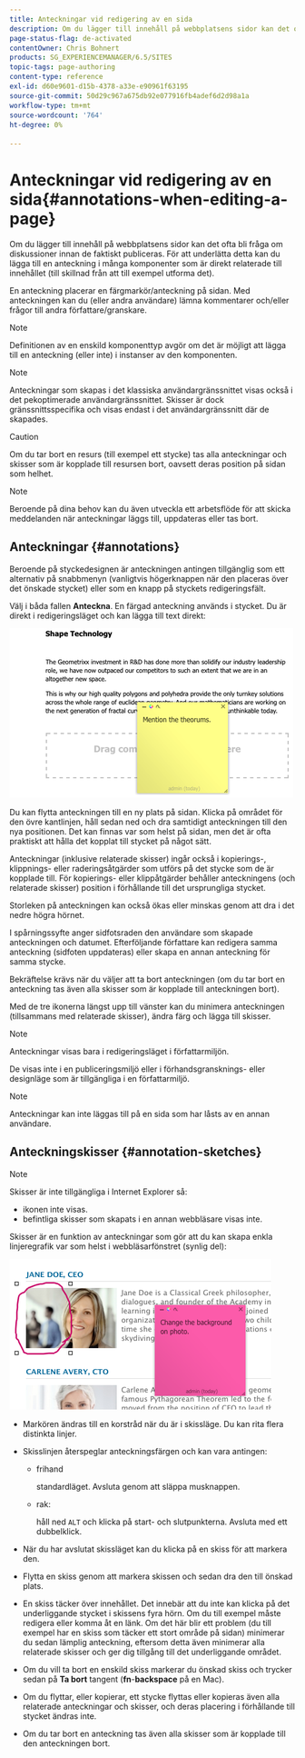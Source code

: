 ```yaml
---
title: Anteckningar vid redigering av en sida
description: Om du lägger till innehåll på webbplatsens sidor kan det ofta bli fråga om diskussioner innan de faktiskt publiceras. För att underlätta detta kan du lägga till en anteckning i många komponenter som är direkt relaterade till innehållet.
page-status-flag: de-activated
contentOwner: Chris Bohnert
products: SG_EXPERIENCEMANAGER/6.5/SITES
topic-tags: page-authoring
content-type: reference
exl-id: d60e9601-d15b-4378-a33e-e90961f63195
source-git-commit: 50d29c967a675db92e077916fb4adef6d2d98a1a
workflow-type: tm+mt
source-wordcount: '764'
ht-degree: 0%

---
```


# Anteckningar vid redigering av en sida{#annotations-when-editing-a-page}

Om du lägger till innehåll på webbplatsens sidor kan det ofta bli fråga om diskussioner innan de faktiskt publiceras. För att underlätta detta kan du lägga till en anteckning i många komponenter som är direkt relaterade till innehållet (till skillnad från att till exempel utforma det).

En anteckning placerar en färgmarkör/anteckning på sidan. Med anteckningen kan du (eller andra användare) lämna kommentarer och/eller frågor till andra författare/granskare.

>[!NOTE]
>
>Definitionen av en enskild komponenttyp avgör om det är möjligt att lägga till en anteckning (eller inte) i instanser av den komponenten.

>[!NOTE]
>
>Anteckningar som skapas i det klassiska användargränssnittet visas också i det pekoptimerade användargränssnittet. Skisser är dock gränssnittsspecifika och visas endast i det användargränssnitt där de skapades.

>[!CAUTION]
>
>Om du tar bort en resurs (till exempel ett stycke) tas alla anteckningar och skisser som är kopplade till resursen bort, oavsett deras position på sidan som helhet.

>[!NOTE]
>
>Beroende på dina behov kan du även utveckla ett arbetsflöde för att skicka meddelanden när anteckningar läggs till, uppdateras eller tas bort.

## Anteckningar {#annotations}

Beroende på styckedesignen är anteckningen antingen tillgänglig som ett alternativ på snabbmenyn (vanligtvis högerknappen när den placeras över det önskade stycket) eller som en knapp på styckets redigeringsfält.

Välj i båda fallen **Anteckna**. En färgad anteckning används i stycket. Du är direkt i redigeringsläget och kan lägga till text direkt:

![chlimage_1-137](assets/chlimage_1-137.png)

Du kan flytta anteckningen till en ny plats på sidan. Klicka på området för den övre kantlinjen, håll sedan ned och dra samtidigt anteckningen till den nya positionen. Det kan finnas var som helst på sidan, men det är ofta praktiskt att hålla det kopplat till stycket på något sätt.

Anteckningar (inklusive relaterade skisser) ingår också i kopierings-, klippnings- eller raderingsåtgärder som utförs på det stycke som de är kopplade till. För kopierings- eller klippåtgärder behåller anteckningens (och relaterade skisser) position i förhållande till det ursprungliga stycket.

Storleken på anteckningen kan också ökas eller minskas genom att dra i det nedre högra hörnet.

I spårningssyfte anger sidfotsraden den användare som skapade anteckningen och datumet. Efterföljande författare kan redigera samma anteckning (sidfoten uppdateras) eller skapa en annan anteckning för samma stycke.

Bekräftelse krävs när du väljer att ta bort anteckningen (om du tar bort en anteckning tas även alla skisser som är kopplade till anteckningen bort).

Med de tre ikonerna längst upp till vänster kan du minimera anteckningen (tillsammans med relaterade skisser), ändra färg och lägga till skisser.

>[!NOTE]
>
>Anteckningar visas bara i redigeringsläget i författarmiljön.
>
>De visas inte i en publiceringsmiljö eller i förhandsgransknings- eller designläge som är tillgängliga i en författarmiljö.

>[!NOTE]
>
>Anteckningar kan inte läggas till på en sida som har låsts av en annan användare.

## Anteckningskisser {#annotation-sketches}

>[!NOTE]
>
>Skisser är inte tillgängliga i Internet Explorer så:
>
>* ikonen inte visas.
>* befintliga skisser som skapats i en annan webbläsare visas inte.
>

Skisser är en funktion av anteckningar som gör att du kan skapa enkla linjeregrafik var som helst i webbläsarfönstret (synlig del):

![chlimage_1-138](assets/chlimage_1-138.png)

* Markören ändras till en korstråd när du är i skissläge. Du kan rita flera distinkta linjer.
* Skisslinjen återspeglar anteckningsfärgen och kan vara antingen:

   * frihand

     standardläget. Avsluta genom att släppa musknappen.

   * rak:

     håll ned `ALT` och klicka på start- och slutpunkterna. Avsluta med ett dubbelklick.

* När du har avslutat skissläget kan du klicka på en skiss för att markera den.
* Flytta en skiss genom att markera skissen och sedan dra den till önskad plats.
* En skiss täcker över innehållet. Det innebär att du inte kan klicka på det underliggande stycket i skissens fyra hörn. Om du till exempel måste redigera eller komma åt en länk. Om det här blir ett problem (du till exempel har en skiss som täcker ett stort område på sidan) minimerar du sedan lämplig anteckning, eftersom detta även minimerar alla relaterade skisser och ger dig tillgång till det underliggande området.
* Om du vill ta bort en enskild skiss markerar du önskad skiss och trycker sedan på **Ta bort** tangent (**fn**-**backspace** på en Mac).

* Om du flyttar, eller kopierar, ett stycke flyttas eller kopieras även alla relaterade anteckningar och skisser, och deras placering i förhållande till stycket ändras inte.
* Om du tar bort en anteckning tas även alla skisser som är kopplade till den anteckningen bort.
